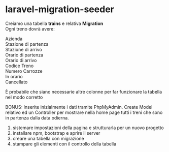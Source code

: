 laravel-migration-seeder
===

Creiamo una tabella **trains** e relativa **Migration**    
Ogni treno dovrà avere: 
   
Azienda  
Stazione di partenza  
Stazione di arrivo  
Orario di partenza  
Orario di arrivo  
Codice Treno  
Numero Carrozze  
In orario  
Cancellato  

È probabile che siano necessarie altre colonne per far funzionare la tabella nel modo corretto  
  
BONUS:
Inserite inizialmente i dati tramite PhpMyAdmin.
Create Model relativo ed un Controller per mostrare nella home page tutti i treni che sono in partenza dalla data odierna.

1. sistemare impostazioni della pagina e strutturarla per un nuovo progetto
2. installare npm, bootstrap e aprire il server
3. creare una tabella con migrazione
4. stampare gli elementi con il controllo della tabella
